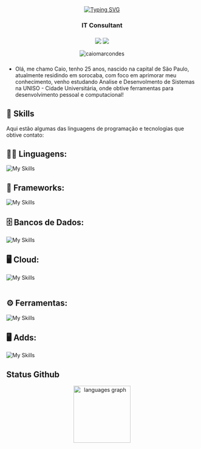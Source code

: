 <link rel="stylesheet" href="comming..." />

<div align="center">
<a href="https://git.io/typing-svg"><img src="https://readme-typing-svg.demolab.com?font=Teko&weight=600&size=36&pause=1000&color=F7F7F7&center=true&random=false&width=800&height=160&lines=Hi+%F0%9F%91%8B%2C+I'm+Caio+Marcondes" alt="Typing SVG" /></a>
</div>

<h3 align="center">IT Consultant</h3>

###

<div align="center">
<a href="https://instagram.com/caiopng" target="_blank"><img loading="lazy" src="https://img.shields.io/badge/-Instagram-%23E4405F?style=for-the-badge&logo=instagram&logoColor=white" target="_blank"></a>
<a href="https://www.linkedin.com/in/marcondescaio" target="_blank"><img loading="lazy" src="https://img.shields.io/badge/-LinkedIn-%230077B5?style=for-the-badge&logo=linkedin&logoColor=white" target="_blank"></a>   
<p align="center"> <img src="https://komarev.com/ghpvc/?username=caiomarcondes&label=Profile%20views&color=0e75b6&style=flat" alt="caiomarcondes" /> </p>
</div>

###

- Olá, me chamo Caio, tenho 25 anos, nascido na capital de São Paulo, atualmente residindo em sorocaba, com foco em aprimorar meu conhecimento, venho estudando Analise e Desenvolmento de Sistemas na UNISO - Cidade Universitária, onde obtive ferramentas para desenvolvimento pessoal e computacional!

## 🚀 Skills

Aqui estão algumas das linguagens de programação e tecnologias que obtive contato:

## 👨‍💻 Linguagens: 
![My Skills](https://skillicons.dev/icons?i=html,css,python,javascript)

## 🧰 Frameworks: 
![My Skills](https://skillicons.dev/icons?i=bootstrap,flutter,dart)

## 🗄️ Bancos de Dados: 
![My Skills](https://skillicons.dev/icons?i=mysql,mongo,postgres,sqlite,supabase)

## 🖥️ Cloud:
![My Skills](https://skillicons.dev/icons?i=linux,ubuntu,debian,windows,aws,azure,docker,cloudflare,grafana,prometheus,ngnix)<br><br>

## ⚙️ Ferramentas:
![My Skills](https://skillicons.dev/icons?i=git,vscode)

## 🖥️ Adds:
![My Skills](https://skillicons.dev/icons?i=figma,discord,n8n)

## Status Github
<div align="center">
  <img src="https://github-readme-stats.vercel.app/api/top-langs?username=caiomarcondes&locale=en&hide_title=false&layout=compact&card_width=320&langs_count=10&theme=dark&hide_border=true&order=2" height="150" alt="languages graph"  />
</div>



